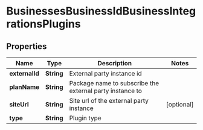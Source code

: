 

# BusinessesBusinessIdBusinessIntegrationsPlugins


## Properties

Name | Type | Description | Notes
------------ | ------------- | ------------- | -------------
**externalId** | **String** | External party instance id | 
**planName** | **String** | Package name to subscribe the external party instance to | 
**siteUrl** | **String** | Site url of the external party instance |  [optional]
**type** | **String** | Plugin type | 



